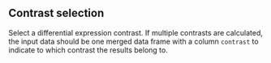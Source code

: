 ## Contrast selection

Select a differential expression contrast. If multiple contrasts are calculated, the input data should be one merged data frame with a column `contrast` to indicate to which contrast the results belong to.
